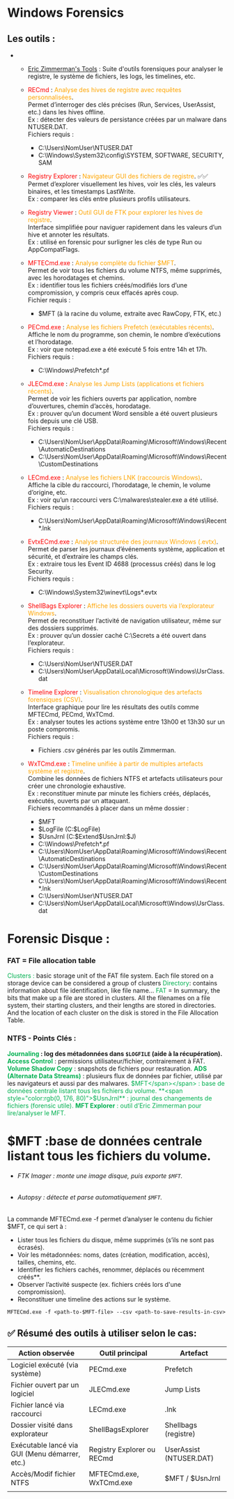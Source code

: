 
# Windows Forensics

## Les outils : 
- - [Eric Zimmerman's Tools](https://github.com/EricZimmerman/) : Suite d'outils forensiques pour analyser le registre, le système de fichiers, les logs, les timelines, etc.

  - <span style="color:rgb(255, 0, 0)">RECmd</span> : <span style="color:orange">Analyse des hives de registre avec requêtes personnalisées</span>.  
    Permet d’interroger des clés précises (Run, Services, UserAssist, etc.) dans les hives offline.  
    Ex : détecter des valeurs de persistance créées par un malware dans NTUSER.DAT.  
    Fichiers requis :  
    - C:\Users\NomUser\NTUSER.DAT  
    - C:\Windows\System32\config\SYSTEM, SOFTWARE, SECURITY, SAM

  - <span style="color:rgb(255, 0, 0)">Registry Explorer</span> : <span style="color:orange">Navigateur GUI des fichiers de registre</span>. ✅✅  
    Permet d’explorer visuellement les hives, voir les clés, les valeurs binaires, et les timestamps LastWrite.  
    Ex : comparer les clés entre plusieurs profils utilisateurs.

  - <span style="color:rgb(255, 0, 0)">Registry Viewer</span> : <span style="color:orange">Outil GUI de FTK pour explorer les hives de registre</span>.  
    Interface simplifiée pour naviguer rapidement dans les valeurs d’un hive et annoter les résultats.  
    Ex : utilisé en forensic pour surligner les clés de type Run ou AppCompatFlags.

  - <span style="color:rgb(255, 0, 0)">MFTECmd.exe</span> : <span style="color:orange">Analyse complète du fichier $MFT</span>.  
    Permet de voir tous les fichiers du volume NTFS, même supprimés, avec les horodatages et chemins.  
    Ex : identifier tous les fichiers créés/modifiés lors d’une compromission, y compris ceux effacés après coup.  
    Fichier requis :  
    - \$MFT (à la racine du volume, extraite avec RawCopy, FTK, etc.)

  - <span style="color:rgb(255, 0, 0)">PECmd.exe</span> : <span style="color:orange">Analyse les fichiers Prefetch (exécutables récents)</span>.  
    Affiche le nom du programme, son chemin, le nombre d’exécutions et l’horodatage.  
    Ex : voir que notepad.exe a été exécuté 5 fois entre 14h et 17h.  
    Fichiers requis :  
    - C:\Windows\Prefetch\*.pf

  - <span style="color:rgb(255, 0, 0)">JLECmd.exe</span> : <span style="color:orange">Analyse les Jump Lists (applications et fichiers récents)</span>.  
    Permet de voir les fichiers ouverts par application, nombre d’ouvertures, chemin d’accès, horodatage.  
    Ex : prouver qu’un document Word sensible a été ouvert plusieurs fois depuis une clé USB.  
    Fichiers requis :  
    - C:\Users\NomUser\AppData\Roaming\Microsoft\Windows\Recent\AutomaticDestinations  
    - C:\Users\NomUser\AppData\Roaming\Microsoft\Windows\Recent\CustomDestinations

  - <span style="color:rgb(255, 0, 0)">LECmd.exe</span> : <span style="color:orange">Analyse les fichiers LNK (raccourcis Windows)</span>.  
    Affiche la cible du raccourci, l’horodatage, le chemin, le volume d’origine, etc.  
    Ex : voir qu’un raccourci vers C:\malwares\stealer.exe a été utilisé.  
    Fichiers requis :  
    - C:\Users\NomUser\AppData\Roaming\Microsoft\Windows\Recent\*.lnk

  - <span style="color:rgb(255, 0, 0)">EvtxECmd.exe</span> : <span style="color:orange">Analyse structurée des journaux Windows (.evtx)</span>.  
    Permet de parser les journaux d’événements système, application et sécurité, et d’extraire les champs clés.  
    Ex : extraire tous les Event ID 4688 (processus créés) dans le log Security.  
    Fichiers requis :  
    - C:\Windows\System32\winevt\Logs\*.evtx

  - <span style="color:rgb(255, 0, 0)">ShellBags Explorer</span> : <span style="color:orange">Affiche les dossiers ouverts via l’explorateur Windows</span>.  
    Permet de reconstituer l’activité de navigation utilisateur, même sur des dossiers supprimés.  
    Ex : prouver qu’un dossier caché C:\Secrets a été ouvert dans l’explorateur.  
    Fichiers requis :  
    - C:\Users\NomUser\NTUSER.DAT  
    - C:\Users\NomUser\AppData\Local\Microsoft\Windows\UsrClass.dat

  - <span style="color:rgb(255, 0, 0)">Timeline Explorer</span> : <span style="color:orange">Visualisation chronologique des artefacts forensiques (CSV)</span>.  
    Interface graphique pour lire les résultats des outils comme MFTECmd, PECmd, WxTCmd.  
    Ex : analyser toutes les actions système entre 13h00 et 13h30 sur un poste compromis.  
    Fichiers requis :  
    - Fichiers .csv générés par les outils Zimmerman.

  - <span style="color:rgb(255, 0, 0)">WxTCmd.exe</span> : <span style="color:orange">Timeline unifiée à partir de multiples artefacts système et registre</span>.  
    Combine les données de fichiers NTFS et artefacts utilisateurs pour créer une chronologie exhaustive.  
    Ex : reconstituer minute par minute les fichiers créés, déplacés, exécutés, ouverts par un attaquant.  
    Fichiers recommandés à placer dans un même dossier :  
    - \$MFT  
    - \$LogFile (C:\$LogFile)  
    - \$UsnJrnl (C:\$Extend\$UsnJrnl:$J)  
    - C:\Windows\Prefetch\*.pf  
    - C:\Users\NomUser\AppData\Roaming\Microsoft\Windows\Recent\AutomaticDestinations  
    - C:\Users\NomUser\AppData\Roaming\Microsoft\Windows\Recent\CustomDestinations  
    - C:\Users\NomUser\AppData\Roaming\Microsoft\Windows\Recent\*.lnk  
    - C:\Users\NomUser\NTUSER.DAT  
    - C:\Users\NomUser\AppData\Local\Microsoft\Windows\UsrClass.dat



# Forensic Disque :


### FAT = File allocation table

<span style="color:rgb(0, 176, 80)">Clusters :</span> basic storage unit of the FAT file system. Each file stored on a storage device can be considered a group of clusters
<span style="color:rgb(0, 176, 80)">Directory</span>: contains information about file identification, like file name...
<span style="color:rgb(0, 176, 80)">F</span><span style="color:rgb(0, 176, 80)">AT</span> = In summary, the bits that make up a file are stored in clusters. All the filenames on a file system, their starting clusters, and their lengths are stored in directories. And the location of each cluster on the disk is stored in the File Allocation Table.

### NTFS - Points Clés :

**<span style="color:rgb(0, 176, 80)">Journaling</span> : log des métadonnées dans `$LOGFILE` (aide à la récupération).
<span style="color:rgb(0, 176, 80)">Access Control</span>** : permissions utilisateur/fichier, contrairement à FAT.
 **<span style="color:rgb(0, 176, 80)">Volume Shadow Copy</span>** : snapshots de fichiers pour restauration.
 **<span style="color:rgb(0, 176, 80)">ADS (Alternate Data Streams)</span>** : plusieurs flux de données par fichier, utilisé par les navigateurs et aussi par des malwares.
<span style="color:rgb(0, 176, 80)"><span style="color:rgb(0, 176, 80)">$MFT</span></span> : base de données centrale listant tous les fichiers du volume.
**<span style="color:rgb(0, 176, 80)">$UsnJrnl</span>** : journal des changements de fichiers (forensic utile).
**<span style="color:rgb(0, 176, 80)">MFT Explorer</span>** : outil d’Eric Zimmerman pour lire/analyser le MFT.



# $MFT :base de données centrale listant tous les fichiers du volume.

- ###### FTK Imager : monte une image disque, puis exporte `$MFT`.
- ###### Autopsy : détecte et parse automatiquement `$MFT`.

La commande MFTECmd.exe -f  permet d’analyser le contenu du fichier $MFT, ce qui sert à :

- Lister tous les fichiers du disque, même supprimés (s’ils ne sont pas écrasés).
- Voir les métadonnées: noms, dates (création, modification, accès), tailles, chemins, etc.
- Identifier les fichiers cachés, renommer, déplacés ou récemment créés**.
- Observer l’activité suspecte (ex. fichiers créés lors d'une compromission).
- Reconstituer une timeline des actions sur le système.

```
MFTECmd.exe -f <path-to-$MFT-file> --csv <path-to-save-results-in-csv>
```



## ✅ Résumé des outils à utiliser selon le cas:

| Action observée                                | Outil principal            | Artefact                |
| ---------------------------------------------- | -------------------------- | ----------------------- |
| Logiciel exécuté (via système)                 | PECmd.exe                  | Prefetch                |
| Fichier ouvert par un logiciel                 | JLECmd.exe                 | Jump Lists              |
| Fichier lancé via raccourci                    | LECmd.exe                  | .lnk                    |
| Dossier visité dans explorateur                | ShellBagsExplorer          | Shellbags (registre)    |
| Exécutable lancé via GUI (Menu démarrer, etc.) | Registry Explorer ou RECmd | UserAssist (NTUSER.DAT) |
| Accès/Modif fichier NTFS                       | MFTECmd.exe, WxTCmd.exe    | $MFT / $UsnJrnl         |
|                                                |                            |                         |
